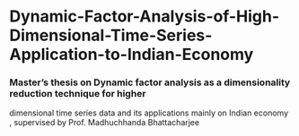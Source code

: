 # Dynamic-Factor-Analysis-of-High-Dimensional-Time-Series-Application-to-Indian-Economy
### Master’s thesis on Dynamic factor analysis as a dimensionality reduction technique for higher
 dimensional time series data and its applications mainly on Indian economy , supervised by Prof.
 Madhuchhanda Bhattacharjee
